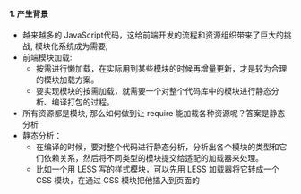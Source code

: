 #### 1. 产生背景
- 越来越多的 JavaScript代码，这给前端开发的流程和资源组织带来了巨大的挑战, 模块化系统成为需要;
- 前端模块加载:
  - 按需进行懒加载，在实际用到某些模块的时候再增量更新，才是较为合理的模块加载方案。
  - 要实现模块的按需加载，就需要一个对整个代码库中的模块进行静态分析、编译打包的过程。
- 所有资源都是模块, 那么如何做到让 require 能加载各种资源呢？答案是静态分析
- 静态分析：
  - 在编译的时候，要对整个代码进行静态分析，分析出各个模块的类型和它们依赖关系，然后将不同类型的模块提交给适配的加载器来处理。
  - 比如一个用 LESS 写的样式模块，可以先用 LESS 加载器将它转成一个CSS 模块，在通过 CSS 模块把他插入到页面的 <style> 标签中执行。Webpack 就是在这样的需求中应运而生。
 
#### 2. 什么是 Webpack?
- Webpack 是一个模块打包器。它将根据模块的依赖关系进行静态分析，然后将这些模块按照指定的规则生成对应的静态资源。

#### 3. 安装
- 全局安装:

```
$ npm install webpack -g
webpack -v 测试安装成功与否
```

- 本地安装:
  - 准备工作: # 进入项目目录   ==># 确定已经有 package.json，没有就通过 npm init 创建
  - 执行命令： $ npm install webpack --save-dev

#### 4. 简单示例
- 代码如下：
```
//index.html    
<body>
  <script src="bundle.js"></script>
</body>

//entry.js
document.write('It works.')
document.write(require('./module.js')) // 添加模块

//module.js
module.exports = 'It works from module.js.'
```
- 执行打包命令：

```
$ webpack entry.js bundle.js
```
- 页面效果：
  - It works. It works from module.js.
- 总结：Webpack 会分析入口文件，解析包含依赖关系的各个文件。这些文件（模块）都打包到 bundle.js 。

#### 5. Loader
- Webpack 本身只能处理JavaScript模块，如果要处理其他类型的文件，就需要使用 loader 进行转换。
- Loader 本身也是运行在node.js环境中的JavaScript模块，它通常返回一个函数。
- 大多数情况下，我们通过 npm 来管理 loader，你也可以在项目中自己写 loader 模块。
- 具体使用：
  - 安装 loader：npm install css-loader style-loader
  - 编写 style.css： body { background: yellow; }
  - 编写修改 entry.js：
    ```
    require("!style!css!./style.css") // 载入 style.css
    document.write('It works.')
    document.write(require('./module.js'))
    ```

  - 执行打包命令：$ webpack entry.js bundle.js
 
#### 6. 配置文件webpack.config.js
- 本质: 配置文件的作用和命令行中传入参数一样;
  - 没配置文件时，执行命令:
    ```
    $  webpack entry.js bundle.js --module-bind 'css=style!css'
    ```
  - 配置文件后,执行命令: 
    ```
    $  webpack
    ```
- Webpack 在执行的时候，除了在命令行传入参数，还可以通过指定的配置文件来执行。默认情况下，会搜索当前目录的 webpack.config.js 文件，这个文件是一个 node.js 模块，返回一个 json 格式的配置信息对象
- 创建一个配置文件 webpack.config.js
    ```
    var webpack = require('webpack')
    module.exports = {
      entry: './entry.js',
      output: {
        path: __dirname,
        filename: 'bundle.js'
      },
      module: {
        loaders: [  {test: /\.css$/, loader: 'style!css'}   ]
      }
    }
    ```
- 同时简化 entry.js 中的 style.css 加载方式：require('./style.css')
- 运行简化的打包命令：$  webpack

#### 7. 插件
- 插件可以完成更多 loader 不能完成的功能。
- 插件的使用一般是在 webpack 的配置信息 plugins 选项中指定。
- Webpack 本身内置了一些常用的插件，还可以通过 npm 安装第三方插件。
- BannerPlugin 内置插件的使用步骤:
  - 此插件作用: 这个插件的作用是给输出的文件头部添加注释信息
  - 配置:
    - 修改 webpack.config.js，添加 plugins：
    ```
      plugins: [
        new webpack.BannerPlugin('This file is created by zhaoda')
      ]
    ```
  - 运行命令  $  webpack
  - 最终效果: 可以看到打包后的文件头部出现了我们指定的注释信息.

#### 8. 开发环境,服务器(重点)
- 1. 编译过程显示进度条
  - 命令：$ webpack --progress --colors
  - 当项目逐渐变大，webpack的编译时间会变长，可以通过参数让编译的输出内容带有进度和颜色。
- 2. 监听文件变化自动打包
  - $ webpack --progress --colors --watch
  - 如果不想每次修改模块后都重新编译，那么可以启动监听模式。
  - 开启监听模式后，没有变化的模块会在编译后缓存到内存中，而不会每次都被重新编译，所以监听模式的整体速度是很快的。
- 3. 监听文件自动打包且自动刷新浏览器
  - #安装:
    ```
     $ npm install webpack-dev-server -g
    ```
  - #运行: 
    ```
    $ webpack-dev-server --progress --colors
    ```
  - 在浏览器打开 http://localhost:8080/或http://localhost:8080/webpack-dev-server/就能实现页面自刷新效果;
  - 原理: 使用 webpack-dev-server 开发服务是一个更好的选择。它将在 localhost:8080 启动一个 express 静态资源 web 服务器，并且会以监听模式自动运行 webpack，在浏览器打开 http://localhost:8080/ 或 http://localhost:8080/webpack-dev-server/ 可以浏览项目中的页面和编译后的资源输出，并且通过一个 socket.io 服务实时监听它们的变化并自动刷新页面。
 
#### 9. 项目中添加第三方库
- 编写js代码时, 常用到jquery等的类库,没有webpack构建工具前我们通过script标签引入jquery文件 , 现在应用webpack后如何构建文件间的依赖呢?
- 只是改变了引用jquery文件的引入方式而已
- 下载安装jquery：  npm install jquery  --save-dev
- js文件中引入使用即可：
    ```
    var $ = require('jquery');
    $('body').append('<p>look at me! </p>');
    ```
#### 10. 添加ES6的支持
- 编码js时 , webpack原生直接支持AMD和CommonJS两种格式，如果你想使用ES6的风格 , 安装插件即可；
- 首先 装各种loader
    ```
    npm install babel-loader babel-preset-es2015 --save-dev
    ```
- 配置我们的config文件
    ```
      {
        test: /\.jsx?$/,
        loader: 'babel',
        include: APP_PATH,
        query: {
          presets: ['es2015']
        }
      },
    
    ```
- ES6的js代码示例：
```
//sub.js
export default function() {
  var element = document.createElement('h2');
  element.innerHTML = "Hello h2 world hahaha";
  return element;
}
//index.js
import './main.scss';
import generateText from './sub';
import $ from 'jquery';
import moment from 'moment';

let app  = document.createElement('div');
const myPromise = Promise.resolve(42);
```
#### 总结
- 1, 应用webpack工具时 , 没有打包前文件之间有依赖关系的 , 只是浏览器不认识依赖语法
- 2, webpack的本质作用就是解决模块文件的定义、依赖和导出 , 就是这么个模块系统;
